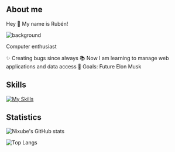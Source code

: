 ## About me

Hey 👋 My name is Rubén!

![background](media/background.webp)

Computer enthusiast

✨ Creating bugs since always
📚 Now I am learning to manage web applications and data access
🎯 Goals: Future Elon Musk

## Skills

[![My Skills](https://skillicons.dev/icons?i=js,ts,nodejs,docker,debian,linux,java,mongodb,sqlite,mysql,nginx&perline=10)](https://skillicons.dev)

## Statistics

![Nixube's GitHub stats](https://github-readme-stats.vercel.app/api?username=Nixube&show_icons=true&theme=radical)

![Top Langs](https://github-readme-stats.vercel.app/api/top-langs/?username=Nixube&layout=donut&theme=radical&exclude_repo=eclipse-workspace-dam)

